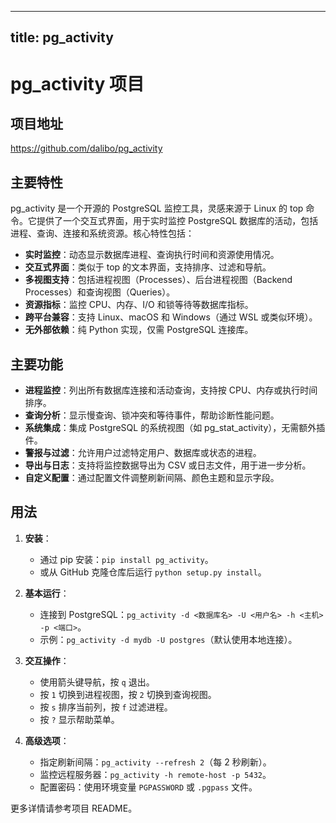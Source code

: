 
---
title: pg_activity
---

# pg_activity 项目

## 项目地址
https://github.com/dalibo/pg_activity

## 主要特性
pg_activity 是一个开源的 PostgreSQL 监控工具，灵感来源于 Linux 的 top 命令。它提供了一个交互式界面，用于实时监控 PostgreSQL 数据库的活动，包括进程、查询、连接和系统资源。核心特性包括：
- **实时监控**：动态显示数据库进程、查询执行时间和资源使用情况。
- **交互式界面**：类似于 top 的文本界面，支持排序、过滤和导航。
- **多视图支持**：包括进程视图（Processes）、后台进程视图（Backend Processes）和查询视图（Queries）。
- **资源指标**：监控 CPU、内存、I/O 和锁等待等数据库指标。
- **跨平台兼容**：支持 Linux、macOS 和 Windows（通过 WSL 或类似环境）。
- **无外部依赖**：纯 Python 实现，仅需 PostgreSQL 连接库。

## 主要功能
- **进程监控**：列出所有数据库连接和活动查询，支持按 CPU、内存或执行时间排序。
- **查询分析**：显示慢查询、锁冲突和等待事件，帮助诊断性能问题。
- **系统集成**：集成 PostgreSQL 的系统视图（如 pg_stat_activity），无需额外插件。
- **警报与过滤**：允许用户过滤特定用户、数据库或状态的进程。
- **导出与日志**：支持将监控数据导出为 CSV 或日志文件，用于进一步分析。
- **自定义配置**：通过配置文件调整刷新间隔、颜色主题和显示字段。

## 用法
1. **安装**：
   - 通过 pip 安装：`pip install pg_activity`。
   - 或从 GitHub 克隆仓库后运行 `python setup.py install`。

2. **基本运行**：
   - 连接到 PostgreSQL：`pg_activity -d <数据库名> -U <用户名> -h <主机> -p <端口>`。
   - 示例：`pg_activity -d mydb -U postgres`（默认使用本地连接）。

3. **交互操作**：
   - 使用箭头键导航，按 `q` 退出。
   - 按 `1` 切换到进程视图，按 `2` 切换到查询视图。
   - 按 `s` 排序当前列，按 `f` 过滤进程。
   - 按 `?` 显示帮助菜单。

4. **高级选项**：
   - 指定刷新间隔：`pg_activity --refresh 2`（每 2 秒刷新）。
   - 监控远程服务器：`pg_activity -h remote-host -p 5432`。
   - 配置密码：使用环境变量 `PGPASSWORD` 或 `.pgpass` 文件。

更多详情请参考项目 README。